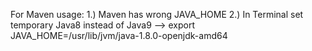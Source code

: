 For Maven usage:
1.) Maven has wrong JAVA_HOME
2.) In Terminal set temporary Java8 instead of Java9
	--> export JAVA_HOME=/usr/lib/jvm/java-1.8.0-openjdk-amd64
